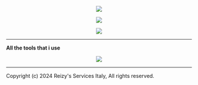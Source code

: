<p align="center"><img src="https://readme-typing-svg.demolab.com?font=Fira+Code&duration=2500&pause=50&color=4C00F7&random=false&width=435&lines=Hi!+I'm+Reizy!;I+live+in+Italy.;I+like+Videogames;and;i'm+the+founder+of+a+record+label"></a></p>


<p align="center"><img src="https://lanyard.cnrad.dev/api/921732185562685492?&theme=dark&borderRadius=20px&idleMessage=Doing%20nothing%20rn%20I'm%20bored&showDisplayName=true"></a></p>


<p align="center"><img src="https://github-profile-trophy.vercel.app/?username=P0rc0D10&theme=discord"</a></p>


----- 
<b>All the tools that i use</b>


<p align="center">
  <a href="https://skillicons.dev">
    <img src="https://skillicons.dev/icons?i=vercel,aws,azure,discord,ps,pr,bots,vscode,github,gmail,html,instagram,twitter" />
  </a>
</p>


-----


Copyright (c) 2024 Reizy's Services Italy, All rights reserved.


